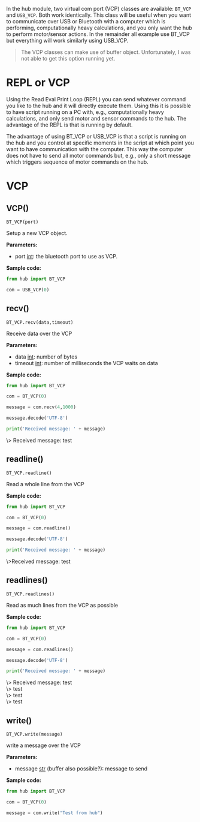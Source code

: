 In the hub module, two virtual com port (VCP) classes are available: `BT_VCP` and `USB_VCP`. Both work identically. This class will be useful when you want to communicate over USB or Bluetooth with a computer which is performing, computationally heavy calculations, and you only want the hub to perform motor/sensor actions. In the remainder all example use BT_VCP but everything will work similarly using USB_VCP. 

> The VCP classes can make use of buffer object. Unfortunately, I was not able to get this option running yet. 

# REPL or VCP

Using the Read Eval Print Loop (REPL) you can send whatever command you like to the hub and it will directly execute them. Using this it is possible to have script running on a PC with, e.g., computationally heavy calculations, and only send motor and sensor commands to the hub. The advantage of the REPL is that is running by default. 

The advantage of using BT_VCP or USB_VCP is that a script is running on the hub and you control at specific moments in the script at which point you want to have communication with the computer. This way the computer does not have to send all motor commands but, e.g., only a short message which triggers sequence of motor commands on the hub. 

# VCP

## VCP()

`BT_VCP(port)`

Setup a new VCP object. 

__Parameters:__

*  port [int](data_types.md#int): the bluetooth port to use as VCP.


__Sample code:__

``` python
from hub import BT_VCP

com = USB_VCP(0)
```

## recv()

`BT_VCP.recv(data,timeout)`

Receive data over the VCP

__Parameters:__

*  data [int](data_types.md#int): number of bytes
*  timeout [int](data_types.md#int): number of milliseconds the VCP waits on data

__Sample code:__

``` python
from hub import BT_VCP

com = BT_VCP(0)

message = com.recv(4,1000)

message.decode('UTF-8')

print('Received message: ' + message)
```

<span class='shell_output'>
\> Received message: test
</span>

## readline()

`BT_VCP.readline()`

Read a whole line from the VCP

__Sample code:__

``` python
from hub import BT_VCP

com = BT_VCP(0)

message = com.readline()

message.decode('UTF-8')

print('Received message: ' + message)
```

<span class='shell_output'>
\>Received message: test
</span>

## readlines()

`BT_VCP.readlines()`

Read as much lines from the VCP as possible

__Sample code:__

``` python
from hub import BT_VCP

com = BT_VCP(0)

message = com.readlines()

message.decode('UTF-8')

print('Received message: ' + message)
```

<span class='shell_output'>
\> Received message: test</br>
\> test</br>
\> test<br/>
\> test
</span>

## write()

`BT_VCP.write(message)`

write a message over the VCP

__Parameters:__

*  message [str](data_types.md#str) (buffer also possible?): message to send

__Sample code:__

``` python
from hub import BT_VCP

com = BT_VCP(0)

message = com.write("Test from hub")
```









